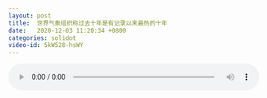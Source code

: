 ```yaml
---
layout: post
title:  世界气象组织称过去十年是有记录以来最热的十年
date:   2020-12-03 11:20:34 +0800
categories: solidot
video-id: 5kW528-hsWY
---
```


<audio src="/assets/ac9b204d7e5a18a027e807c8384a9510.mp3" style="width: 100%;" controls></audio>

